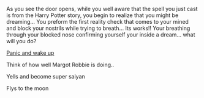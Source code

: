 As you see the door opens, while you well aware that the spell you just cast is
from the Harry Potter story, you begin to realize that you might be dreaming...
You preform the first reality check that comes to your mined and block your
nostrils while trying to breath...
Its works!! Your breathing through your blocked nose
confirming yourself your inside a dream...
what will you do?

[Panic and wake up](wake-up/wake-up.md)

Think of how well Margot Robbie is doing..

Yells and become super saiyan

Flys to the moon


